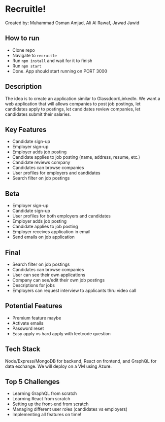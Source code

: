 # Recruitle!
Created by: Muhammad Osman Amjad, Ali Al Rawaf, Jawad Jawid

## How to run
- Clone repo
- Navigate to ```recruitle```
- Run ```npm install``` and wait for it to finish
- Run ```npm start```
- Done. App should start running on PORT 3000

## Description
The idea is to create an application similar to Glassdoor/LinkedIn. We want a web application that will allows companies to post job postings, let candidates apply to postings, let candidates review companies, let candidates submit their salaries. 

## Key Features
* Candidate sign-up
* Employer sign-up
* Employer adds job posting
* Candidate applies to job posting (name, address, resume, etc.)
* Candidate reviews company
* Candidates can browse companies
* User profiles for employers and candidates
* Search filter on job postings

## Beta
* Employer sign-up
* Candidate sign-up
* User profiles for both employers and candidates
* Employer adds job posting
* Candidate applies to job posting
* Employer receives application in email
* Send emails on job application

## Final
* Search filter on job postings
* Candidates can browse companies
* User can see their own applications
* Company can see/edit their own job postings
* Descriptions for jobs
* Employers can request interview to applicants thru video call

## Potential Features
* Premium feature maybe
* Activate emails
* Password reset
* Easy apply vs hard apply with leetcode question

## Tech Stack
Node/Express/MongoDB for backend, React on frontend, and GraphQL for data exchange. We will deploy on a VM using Azure.

## Top 5 Challenges
* Learning GraphQL from scratch
* Learning React from scratch
* Setting up the front-end from scratch
* Managing different user roles (candidates vs employers)
* Implementing all features on time!

